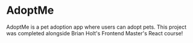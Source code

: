 # AdoptMe
AdoptMe is a pet adoption app where users can adopt pets. This project was completed alongside Brian Holt's Frontend Master's React course!
